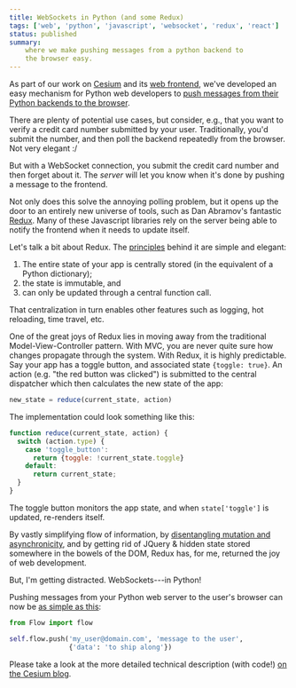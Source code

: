 ```yaml
---
title: WebSockets in Python (and some Redux)
tags: ['web', 'python', 'javascript', 'websocket', 'redux', 'react']
status: published
summary:
    where we make pushing messages from a python backend to
    the browser easy.
---
```



As part of our work on [Cesium](https://cesium-ml.org) and its
[web frontend](https://github.com/cesium-ml/cesium_web),
we've developed an easy
mechanism for Python web developers to
[push messages from their Python backends to the browser](http://cesium-ml.org/blog/2016/07/13/a-pattern-for-websockets-in-python/).

There are plenty of potential use cases, but consider, e.g., that you want
to verify a credit card number submitted by your user.  Traditionally, you'd
submit the number, and then poll the backend repeatedly from the browser.  Not
very elegant :/

But with a WebSocket connection, you submit the credit card number and then
forget about it.  The *server* will let you know when it's done by pushing a
message to the frontend.

Not only does this solve the annoying polling problem, but it opens up the
door to an entirely new universe of tools, such as Dan Abramov's fantastic
[Redux](http://redux.js.org/).  Many of these Javascript libraries rely on the server
being able to notify the frontend when it needs to update itself.

Let's talk a bit about Redux.  The
[principles](http://redux.js.org/docs/introduction/ThreePrinciples.html)
behind it are simple and elegant:

1. The entire state of your app is centrally
stored (in the equivalent of a Python dictionary);
2. the state is immutable, and
3. can only be updated through a central function call.

That centralization in turn enables other features such as logging, hot
reloading, time travel, etc.

One of the great joys of Redux lies in moving away from the traditional
Model-View-Controller pattern.  With MVC, you are never quite sure how changes
propagate through the system.  With Redux, it is highly predictable.  Say
your app has a toggle button, and associated state `{toggle: true}`.  An
action (e.g. "the red button was clicked") is submitted to the central
dispatcher which then calculates the new state of the app:

```javascript
new_state = reduce(current_state, action)
```

The implementation could look something like this:

```javascript
function reduce(current_state, action) {
  switch (action.type) {
    case 'toggle_button':
      return {toggle: !current_state.toggle}
    default:
      return current_state;
  }
}
```

The toggle button monitors the app state, and when `state['toggle']` is
updated, re-renders itself.

By vastly simplifying flow of information, by
[disentangling mutation and asynchronicity](http://redux.js.org/docs/introduction/Motivation.html), and by
getting rid of JQuery & hidden state stored somewhere in the bowels of the DOM,
Redux has, for me, returned the joy of web development.

But, I'm getting distracted.  WebSockets---in Python!

Pushing messages from your Python web server to the user's browser can now be
[as simple as this](https://github.com/cesium-ml/cesium_web/blob/e19e5543e193905da9555ce15fc71a52859c9fb0/cesium_app/handlers/base.py#L59):

```python
from Flow import flow

self.flow.push('my_user@domain.com', 'message to the user',
               {'data': 'to ship along'})
```

Please take a look at the more detailed technical description (with code!)
[on the Cesium blog](http://cesium-ml.org/blog/2016/07/13/a-pattern-for-websockets-in-python/).
